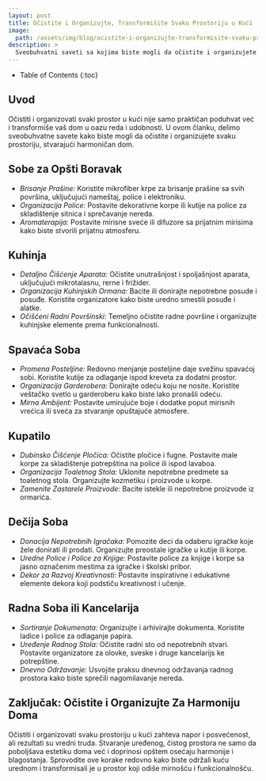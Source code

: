 ```yaml
---
layout: post
title: Očistite i Organizujte, Transformišite Svaku Prostoriju u Kući
image: 
  path: /assets/img/blog/ocistite-i-organizujte-transformisite-svaku-prostoriju-u-kuci_dubinsko_pranje_ba.png
description: >
  Sveobuhvatni saveti sa kojima biste mogli da očistite i organizujete svaku prostoriju
---
```



- Table of Contents
{:toc}


## Uvod

Očistiti i organizovati svaki prostor u kući nije samo praktičan poduhvat već i transformiše vaš dom u oazu reda i udobnosti. U ovom članku, delimo sveobuhvatne savete kako biste mogli da očistite i organizujete svaku prostoriju, stvarajući harmoničan dom.

## Sobe za Opšti Boravak

  - *Brisanje Prašine:* Koristite mikrofiber krpe za brisanje prašine sa svih površina, uključujući nameštaj, police i elektroniku.
  - *Organizacija Police:* Postavite dekorativne korpe ili kutije na police za skladištenje sitnica i sprečavanje nereda.
  - *Aromaterapija:* Postavite mirisne sveće ili difuzore sa prijatnim mirisima kako biste stvorili prijatnu atmosferu.

## Kuhinja

  - *Detaljno Čišćenje Aparata:* Očistite unutrašnjost i spoljašnjost aparata, uključujući mikrotalasnu, rerne i frižider.
  - *Organizacija Kuhinjskih Ormana:* Bacite ili donirajte nepotrebne posude i posuđe. Koristite organizatore kako biste uredno smestili posuđe i alatke.
  - *Očišćeni Radni Površinski:* Temeljno očistite radne površine i organizujte kuhinjske elemente prema funkcionalnosti.

## Spavaća Soba

  - *Promena Posteljine:* Redovno menjanje posteljine daje svežinu spavaćoj sobi. Koristite kutije za odlaganje ispod kreveta za dodatni prostor.
  - *Organizacija Garderobera:* Donirajte odeću koju ne nosite. Koristite veštačko svetlo u garderoberu kako biste lako pronašli odeću.
  - *Mirna Ambijent:* Postavite umirujuće boje i dodatke poput mirisnih vrećica ili sveća za stvaranje opuštajuće atmosfere.

## Kupatilo

  - *Dubinsko Čišćenje Pločica:* Očistite pločice i fugne. Postavite male korpe za skladištenje potrepština na police ili ispod lavaboa.
  - *Organizacija Toaletnog Stola:* Uklonite nepotrebne predmete sa toaletnog stola. Organizujte kozmetiku i proizvode u korpe.
  - *Zamenite Zastarele Proizvode:* Bacite istekle ili nepotrebne proizvode iz ormarića.

## Dečija Soba

  - *Donacija Nepotrebnih Igračaka:* Pomozite deci da odaberu igračke koje žele donirati ili prodati. Organizujte preostale igračke u kutije ili korpe.
  - *Uredne Police i Police za Knjige:* Postavite police za knjige i korpe sa jasno označenim mestima za igračke i školski pribor.
  - *Dekor za Razvoj Kreativnosti:* Postavite inspirativne i edukativne elemente dekora koji podstiču kreativnost i učenje.

## Radna Soba ili Kancelarija

  - *Sortiranje Dokumenata:* Organizujte i arhivirajte dokumenta. Koristite ladice i police za odlaganje papira.
  - *Uređenje Radnog Stola:* Očistite radni sto od nepotrebnih stvari. Postavite organizatore za olovke, sveske i druge kancelarijs ke potrepštine.
  - *Dnevno Održavanje:* Usvojite praksu dnevnog održavanja radnog prostora kako biste sprečili nagomilavanje nereda.


## Zaključak: Očistite i Organizujte Za Harmoniju Doma

Očistiti i organizovati svaku prostoriju u kući zahteva napor i posvećenost, ali rezultati su vredni truda. Stvaranje uređenog, čistog prostora ne samo da poboljšava estetiku doma već i doprinosi opštem osećaju harmonije i blagostanja. Sprovodite ove korake redovno kako biste održali kuću urednom i transformisali je u prostor koji odiše mirnošću i funkcionalnošću.
